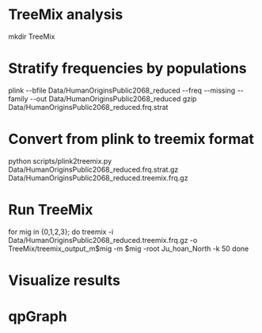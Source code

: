 
# TreeMix analysis
mkdir TreeMix
# Stratify frequencies by populations
plink --bfile Data/HumanOriginsPublic2068_reduced --freq --missing --family --out Data/HumanOriginsPublic2068_reduced
gzip Data/HumanOriginsPublic2068_reduced.frq.strat
# Convert from plink to treemix format
python scripts/plink2treemix.py Data/HumanOriginsPublic2068_reduced.frq.strat.gz Data/HumanOriginsPublic2068_reduced.treemix.frq.gz
# Run TreeMix
for mig in {0,1,2,3}; do
treemix -i Data/HumanOriginsPublic2068_reduced.treemix.frq.gz -o TreeMix/treemix_output_m$mig -m $mig -root Ju_hoan_North -k 50
done
# Visualize results


# qpGraph
